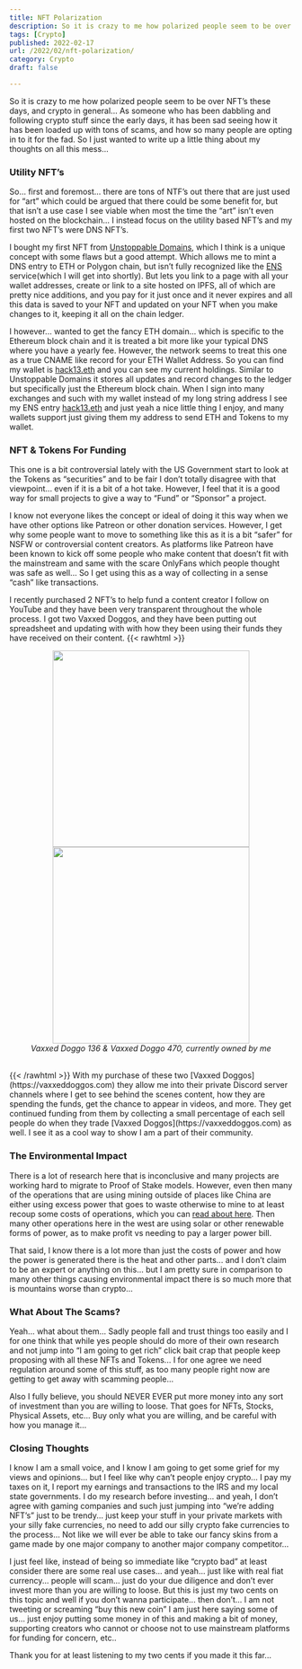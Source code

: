 ```yaml
---
title: NFT Polarization
description: So it is crazy to me how polarized people seem to be over NFT’s these days, and crypto in general...
tags: [Crypto]
published: 2022-02-17
url: /2022/02/nft-polarization/
category: Crypto
draft: false

---
```


So it is crazy to me how polarized people seem to be over NFT’s these days, and crypto in general... As someone who has been dabbling and following crypto stuff since the early days, it has been sad seeing how it has been loaded up with tons of scams, and how so many people are opting in to it for the fad. So I just wanted to write up a little thing about my thoughts on all this mess...

### Utility NFT’s

So... first and foremost... there are tons of NTF’s out there that are just used for “art” which could be argued that there could be some benefit for, but that isn’t a use case I see viable when most the time the “art” isn’t even hosted on the blockchain... I instead focus on the utility based NFT’s and my first two NFT’s were DNS NFT’s.

I bought my first NFT from [Unstoppable Domains](https://unstoppabledomains.com), which I think is a unique concept with some flaws but a good attempt. Which allows me to mint a DNS entry to ETH or Polygon chain, but isn’t fully recognized like the [ENS](https://ens.domains) service(which I will get into shortly). But lets you link to a page with all your wallet addresses, create or link to a site hosted on IPFS, all of which are pretty nice additions, and you pay for it just once and it never expires and all this data is saved to your NFT and updated on your NFT when you make changes to it, keeping it all on the chain ledger. 

I however... wanted to get the fancy ETH domain... which is specific to the Ethereum block chain and it is treated a bit more like your typical DNS where you have a yearly fee. However, the network seems to treat this one as a true CNAME like record for your ETH Wallet Address. So you can find my wallet is [hack13.eth](https://etherscan.io/enslookup-search?search=hack13.eth) and you can see my current holdings. Similar to Unstoppable Domains it stores all updates and record changes to the ledger but specifically just the Ethereum block chain. When I sign into many exchanges and such with my wallet instead of my long string address I see my ENS entry [hack13.eth](https://etherscan.io/enslookup-search?search=hack13.eth) and just yeah a nice little thing I enjoy, and many wallets support just giving them my address to send ETH and Tokens to my wallet. 

### NFT & Tokens For Funding

This one is a bit controversial lately with the US Government start to look at the Tokens as “securities” and to be fair I don’t totally disagree with that viewpoint... even if it is a bit of a hot take. However, I feel that it is a good way for small projects to give a way to “Fund” or “Sponsor” a project. 

I know not everyone likes the concept or ideal of doing it this way when we have other options like Patreon or other donation services. However, I get why some people want to move to something like this as it is a bit “safer” for NSFW or controversial content creators. As platforms like Patreon have been known to kick off some people who make content that doesn’t fit with the mainstream and same with the scare OnlyFans which people thought was safe as well... So I get using this as a way of collecting in a sense “cash” like transactions.

I recently purchased 2 NFT’s to help fund a content creator I follow on YouTube and they have been very transparent throughout the whole process. I got two Vaxxed Doggos, and they have been putting out spreadsheet and updating with with how they been using their funds they have received on their content. 
{{< rawhtml >}}<center>
<img src="/post-pics/2022/136.webp" width="350" height="350"/>
<img src="/post-pics/2022/470.webp" width="350" height="350"/>
<br />
<i>Vaxxed Doggo 136 &amp; Vaxxed Doggo 470, currently owned by me</i>
<br /> <br />
</center>{{< /rawhtml >}}
With my purchase of these two [Vaxxed Doggos](https://vaxxeddoggos.com) they allow me into their private Discord server channels where I get to see behind the scenes content, how they are spending the funds, get the chance to appear in videos, and more. They get continued funding from them by collecting a small percentage of each sell people do when they trade [Vaxxed Doggos](https://vaxxeddoggos.com) as well. I see it as a cool way to show I am a part of their community.

### The Environmental Impact

There is a lot of research here that is inconclusive and many projects are working hard to migrate to Proof of Stake models. However, even then many of the operations that are using mining outside of places like China are either using excess power that goes to waste otherwise to mine to at least recoup some costs of operations, which you can [read about here](https://www.engadget.com/2020-03-08-new-york-power-plant-mines-bitcoin.html). Then many other operations here in the west are using solar or other renewable forms of power, as to make profit vs needing to pay a larger power bill. 

That said, I know there is a lot more than just the costs of power and how the power is generated there is the heat and other parts... and I don’t claim to be an expert or anything on this... but I am pretty sure in comparison to many other things causing environmental impact there is so much more that is mountains worse than crypto...

### What About The Scams?

Yeah... what about them... Sadly people fall and trust things too easily and I for one think that while yes people should do more of their own research and not jump into “I am going to get rich” click bait crap that people keep proposing with all these NFTs and Tokens... I for one agree we need regulation around some of this stuff, as too many people right now are getting to get away with scamming people... 

Also I fully believe, you should NEVER EVER put more money into any sort of investment than you are willing to loose. That goes for NFTs, Stocks, Physical Assets, etc... Buy only what you are willing, and be careful with how you manage it...

### Closing Thoughts

I know I am a small voice, and I know I am going to get some grief for my views and opinions... but I feel like why can’t people enjoy crypto... I pay my taxes on it, I report my earnings and transactions to the IRS and my local state governments. I do my research before investing... and yeah, I don’t agree with gaming companies and such just jumping into “we’re adding NFT’s” just to be trendy... just keep your stuff in your private markets with your silly fake currencies, no need to add our silly crypto fake currencies to the process... Not like we will ever be able to take our fancy skins from a game made by one major company to another major company competitor...

I just feel like, instead of being so immediate like “crypto bad” at least consider there are some real use cases... and yeah... just like with real fiat currency... people will scam... just do your due diligence and don’t ever invest more than you are willing to loose. But this is just my two cents on this topic and well if you don’t wanna participate... then don’t... I am not tweeting or screaming “buy this new coin” I am just here saying some of us... just enjoy putting some money in of this and making a bit of money, supporting creators who cannot or choose not to use mainstream platforms for funding for concern, etc.. 

Thank you for at least listening to my two cents if you made it this far...